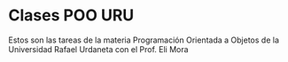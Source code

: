 # Clases POO URU
Estos son las tareas de la materia Programación Orientada a Objetos de la Universidad Rafael Urdaneta con el Prof. Eli Mora
